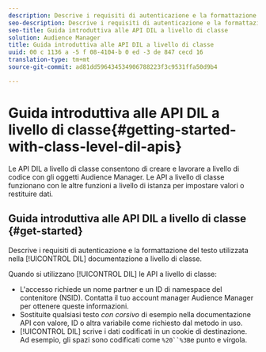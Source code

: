 ```yaml
---
description: Descrive i requisiti di autenticazione e la formattazione del testo utilizzata nella documentazione DIL a livello di classe.
seo-description: Descrive i requisiti di autenticazione e la formattazione del testo utilizzata nella documentazione DIL a livello di classe.
seo-title: Guida introduttiva alle API DIL a livello di classe
solution: Audience Manager
title: Guida introduttiva alle API DIL a livello di classe
uuid: 00 c 1136 a -5 f 08-4104-b 0 ed -3 de 847 cecd 16
translation-type: tm+mt
source-git-commit: ad81dd596434534906788223f3c9531ffa50d9b4

---
```



# Guida introduttiva alle API DIL a livello di classe{#getting-started-with-class-level-dil-apis}

Le API DIL a livello di classe consentono di creare e lavorare a livello di codice con gli oggetti Audience Manager. Le API a livello di classe funzionano con le altre funzioni a livello di istanza per impostare valori o restituire dati.

## Guida introduttiva alle API DIL a livello di classe {#get-started}

Descrive i requisiti di autenticazione e la formattazione del testo utilizzata nella [!UICONTROL DIL] documentazione a livello di classe.

<!-- 

c_class_start.xml

 -->

Quando si utilizzano [!UICONTROL DIL] le API a livello di classe:

* L&#39;accesso richiede un nome partner e un ID di namespace del contenitore (NSID). Contatta il tuo account manager Audience Manager per ottenere queste informazioni.
* Sostituite qualsiasi testo *con corsivo* di esempio nella documentazione API con valore, ID o altra variabile come richiesto dal metodo in uso.
* [!UICONTROL DIL] scrive i dati codificati in un cookie di destinazione. Ad esempio, gli spazi sono codificati come `%20``%3B`e punto e virgola.

